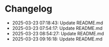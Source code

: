 # Changelog

- 2025-03-23 07:18:43: Update README.md
- 2025-03-23 07:54:17: Update README.md
- 2025-03-23 08:54:27: Update README.md
- 2025-03-23 09:16:18: Update README.md
